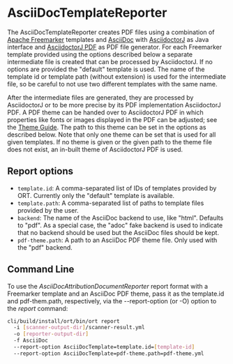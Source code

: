 # AsciiDocTemplateReporter

The AsciiDocTemplateReporter creates PDF files using a combination of [Apache Freemarker][1] templates and [AsciiDoc][2]
with [AsciidoctorJ][3] as Java interface and [AsciidoctorJ PDF][4] as PDF file generator.
For each Freemarker template provided using the options described below a separate intermediate file is created that can be
processed by AsciidoctorJ. If no options are provided the "default" template is used.
The name of the template id or template path (without extension) is used for the intermediate file, so be careful to not
use two different templates with the same name.

After the intermediate files are generated, they are processed by AsciidoctorJ or to be more precise by its PDF
implementation AsciidoctorJ PDF. A PDF theme can be handed over to AsciidoctorJ PDF in which properties like fonts or
images displayed in the PDF can be adjusted; see the [Theme Guide][5].
The path to this theme can be set in the options as described below.
Note that only one theme can be set that is used for all given templates. If no theme is given or the given path to
the theme file does not exist, an in-built theme of AsciidoctorJ PDF is used.

## Report options

* `template.id`: A comma-separated list of IDs of templates provided by ORT. Currently only the "default" template is
                 available.
* `template.path`: A comma-separated list of paths to template files provided by the user.
* `backend`: The name of the AsciiDoc backend to use, like "html". Defaults to "pdf". As a special case, the "adoc"
             fake backend is used to indicate that no backend should be used but the AsciiDoc files should be kept.
* `pdf-theme.path`: A path to an AsciiDoc PDF theme file. Only used with the "pdf" backend.

## Command Line

To use the _AsciiDocAttributionDocumentReporter_ report format with a Freemarker template and an AsciiDoc PDF theme,
pass it as the template.id and pdf-them.path, respectively, via the --report-option (or -O) option to the _report_ 
command:

```bash
cli/build/install/ort/bin/ort report
  -i [scanner-output-dir]/scanner-result.yml
  -o [reporter-output-dir]
  -f AsciiDoc
  --report-option AsciiDocTemplate=template.id=[template-id]
  --report-option AsciiDocTemplate=pdf-theme.path=pdf-theme.yml
```

[1]: https://freemarker.apache.org
[2]: https://asciidoc.org/
[3]: https://github.com/asciidoctor/asciidoctorj
[4]: https://github.com/asciidoctor/asciidoctorj-pdf
[5]: https://github.com/asciidoctor/asciidoctor-pdf/blob/master/docs/theming-guide.adoc
